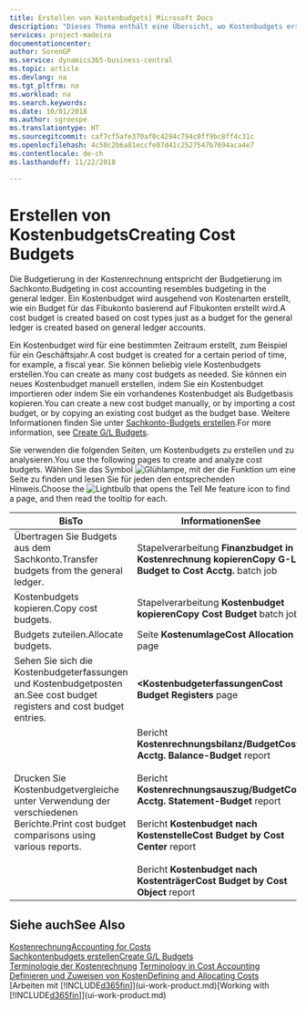 ```yaml
---
title: Erstellen von Kostenbudgets| Microsoft Docs
description: "Dieses Thema enthält eine Übersicht, wo Kostenbudgets erstellt und analysiert werden."
services: project-madeira
documentationcenter: 
author: SorenGP
ms.service: dynamics365-business-central
ms.topic: article
ms.devlang: na
ms.tgt_pltfrm: na
ms.workload: na
ms.search.keywords: 
ms.date: 10/01/2018
ms.author: sgroespe
ms.translationtype: HT
ms.sourcegitcommit: caf7cf5afe370af0c4294c794c0ff9bc8ff4c31c
ms.openlocfilehash: 4c50c2b6a81eccfe07d41c2527547b7694aca4e7
ms.contentlocale: de-ch
ms.lasthandoff: 11/22/2018

---
```

# <a name="creating-cost-budgets"></a><span data-ttu-id="330c3-103">Erstellen von Kostenbudgets</span><span class="sxs-lookup"><span data-stu-id="330c3-103">Creating Cost Budgets</span></span>
<span data-ttu-id="330c3-104">Die Budgetierung in der Kostenrechnung entspricht der Budgetierung im Sachkonto.</span><span class="sxs-lookup"><span data-stu-id="330c3-104">Budgeting in cost accounting resembles budgeting in the general ledger.</span></span> <span data-ttu-id="330c3-105">Ein Kostenbudget wird ausgehend von Kostenarten erstellt, wie ein Budget für das Fibukonto basierend auf Fibukonten erstellt wird.</span><span class="sxs-lookup"><span data-stu-id="330c3-105">A cost budget is created based on cost types just as a budget for the general ledger is created based on general ledger accounts.</span></span>  

<span data-ttu-id="330c3-106">Ein Kostenbudget wird für eine bestimmten Zeitraum erstellt, zum Beispiel für ein Geschäftsjahr.</span><span class="sxs-lookup"><span data-stu-id="330c3-106">A cost budget is created for a certain period of time, for example, a fiscal year.</span></span> <span data-ttu-id="330c3-107">Sie können beliebig viele Kostenbudgets erstellen.</span><span class="sxs-lookup"><span data-stu-id="330c3-107">You can create as many cost budgets as needed.</span></span> <span data-ttu-id="330c3-108">Sie können ein neues Kostenbudget manuell erstellen, indem Sie ein Kostenbudget importieren oder indem Sie ein vorhandenes Kostenbudget als Budgetbasis kopieren.</span><span class="sxs-lookup"><span data-stu-id="330c3-108">You can create a new cost budget manually, or by importing a cost budget, or by copying an existing cost budget as the budget base.</span></span> <span data-ttu-id="330c3-109">Weitere Informationen finden Sie unter [Sachkonto-Budgets erstellen](finance-how-create-budgets.md).</span><span class="sxs-lookup"><span data-stu-id="330c3-109">For more information, see [Create G/L Budgets](finance-how-create-budgets.md).</span></span>

<span data-ttu-id="330c3-110">Sie verwenden die folgenden Seiten, um Kostenbudgets zu erstellen und zu analysieren.</span><span class="sxs-lookup"><span data-stu-id="330c3-110">You use the following pages to create and analyze cost budgets.</span></span> <span data-ttu-id="330c3-111">Wählen Sie das Symbol ![Glühlampe, mit der die Funktion](media/ui-search/search_small.png "Wie möchten Sie weiter verfahren") um eine Seite zu finden und lesen Sie für jeden den entsprechenden Hinweis.</span><span class="sxs-lookup"><span data-stu-id="330c3-111">Choose the ![Lightbulb that opens the Tell Me feature](media/ui-search/search_small.png "Tell me what you want to do") icon to find a page, and then read the tooltip for each.</span></span>

|<span data-ttu-id="330c3-112">Bis</span><span class="sxs-lookup"><span data-stu-id="330c3-112">To</span></span>|<span data-ttu-id="330c3-113">Informationen</span><span class="sxs-lookup"><span data-stu-id="330c3-113">See</span></span>|  
|--------|---------|  
|<span data-ttu-id="330c3-114">Übertragen Sie Budgets aus dem Sachkonto.</span><span class="sxs-lookup"><span data-stu-id="330c3-114">Transfer budgets from the general ledger.</span></span>|<span data-ttu-id="330c3-115">Stapelverarbeitung **Finanzbudget in Kostenrechnung kopieren**</span><span class="sxs-lookup"><span data-stu-id="330c3-115">**Copy G-L Budget to Cost Acctg.** batch job</span></span>|  
|<span data-ttu-id="330c3-116">Kostenbudgets kopieren.</span><span class="sxs-lookup"><span data-stu-id="330c3-116">Copy cost budgets.</span></span>|<span data-ttu-id="330c3-117">Stapelverarbeitung **Kostenbudget kopieren**</span><span class="sxs-lookup"><span data-stu-id="330c3-117">**Copy Cost Budget** batch job</span></span>|  
|<span data-ttu-id="330c3-118">Budgets zuteilen.</span><span class="sxs-lookup"><span data-stu-id="330c3-118">Allocate budgets.</span></span>|<span data-ttu-id="330c3-119">Seite **Kostenumlage**</span><span class="sxs-lookup"><span data-stu-id="330c3-119">**Cost Allocation** page</span></span>|  
|<span data-ttu-id="330c3-120">Sehen Sie sich die Kostenbudgeterfassungen und Kostenbudgetposten an.</span><span class="sxs-lookup"><span data-stu-id="330c3-120">See cost budget registers and cost budget entries.</span></span>|<span data-ttu-id="330c3-121">**<Kostenbudgeterfassungen**</span><span class="sxs-lookup"><span data-stu-id="330c3-121">**Cost Budget Registers** page</span></span>|  
|<span data-ttu-id="330c3-122">Drucken Sie Kostenbudgetvergleiche unter Verwendung der verschiedenen Berichte.</span><span class="sxs-lookup"><span data-stu-id="330c3-122">Print cost budget comparisons using various reports.</span></span>|<span data-ttu-id="330c3-123">Bericht **Kostenrechnungsbilanz/Budget**</span><span class="sxs-lookup"><span data-stu-id="330c3-123">**Cost Acctg. Balance-Budget** report</span></span><br /><br /> <span data-ttu-id="330c3-124">Bericht **Kostenrechnungsauszug/Budget**</span><span class="sxs-lookup"><span data-stu-id="330c3-124">**Cost Acctg. Statement-Budget** report</span></span><br /><br /> <span data-ttu-id="330c3-125">Bericht **Kostenbudget nach Kostenstelle**</span><span class="sxs-lookup"><span data-stu-id="330c3-125">**Cost Budget by Cost Center** report</span></span><br /><br /> <span data-ttu-id="330c3-126">Bericht **Kostenbudget nach Kostenträger**</span><span class="sxs-lookup"><span data-stu-id="330c3-126">**Cost Budget by Cost Object** report</span></span>|  

## <a name="see-also"></a><span data-ttu-id="330c3-127">Siehe auch</span><span class="sxs-lookup"><span data-stu-id="330c3-127">See Also</span></span>  
[<span data-ttu-id="330c3-128">Kostenrechnung</span><span class="sxs-lookup"><span data-stu-id="330c3-128">Accounting for Costs</span></span>](finance-manage-cost-accounting.md)  
[<span data-ttu-id="330c3-129">Sachkontenbudgets erstellen</span><span class="sxs-lookup"><span data-stu-id="330c3-129">Create G/L Budgets</span></span>](finance-how-create-budgets.md)  
<span data-ttu-id="330c3-130">[Terminologie der Kostenrechnung](finance-terminology-in-cost-accounting.md) </span><span class="sxs-lookup"><span data-stu-id="330c3-130">[Terminology in Cost Accounting](finance-terminology-in-cost-accounting.md) </span></span>  
[<span data-ttu-id="330c3-131">Definieren und Zuweisen von Kosten</span><span class="sxs-lookup"><span data-stu-id="330c3-131">Defining and Allocating Costs</span></span>](finance-define-and-allocate-costs.md)  
<span data-ttu-id="330c3-132">[Arbeiten mit [!INCLUDE[d365fin](includes/d365fin_md.md)]](ui-work-product.md)</span><span class="sxs-lookup"><span data-stu-id="330c3-132">[Working with [!INCLUDE[d365fin](includes/d365fin_md.md)]](ui-work-product.md)</span></span>

